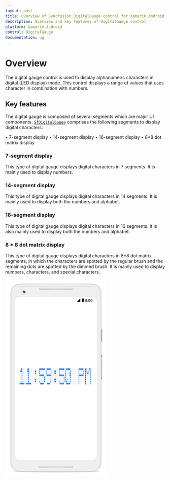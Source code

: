 ```yaml
---
layout: post
title: Overview of Syncfusion DigitalGauge control for Xamarin.Android
description: Overview and key features of DigitalGauge control
platform: Xamarin.Android
control: DigitalGauge
documentation: ug
---
```

# Overview

The digital gauge control is used to display alphanumeric characters in digital (LED display) mode. This control displays a range of values that uses character in combination with numbers.

## Key features

The digital gauge is composed of several segments which are major UI components. [`SfDigitalGauge`](https://help.syncfusion.com/cr/xamarin-android/Com.Syncfusion.Gauges.SfDigitalGauge.SfDigitalGauge.html) comprises the following segments to display digital characters:

•	7-segment display
•	14-segment display
•	16-segment display
•	8*8 dot matrix display

### 7-segment display

This type of digital gauge displays digital characters in 7 segments. It is mainly used to display numbers.

### 14-segment display

This type of digital gauge displays digital characters in 14 segments. It is mainly used to display both the numbers and alphabet.

### 16-segment display

This type of digital gauge displays digital characters in 16 segments. It is also mainly used to display both the numbers and alphabet.

### 8 * 8 dot matrix display

This type of digital gauge displays digital characters in 8*8 dot matrix segments, in which the characters are spotted by the regular brush and the remaining dots are spotted by the dimmed brush. It is mainly used to display numbers, characters, and special characters.

![](Overview_images/Overview_img1.png)


